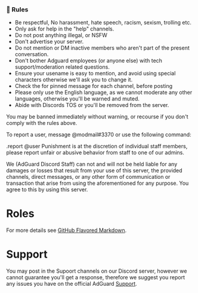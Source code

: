 ### 📔 Rules

- Be respectful, No harassment, hate speech, racism, sexism, trolling etc.
- Only ask for help in the "help" channels.
- Do not post anything illegal, or NSFW
- Don't advertise your server.
- Do not mention or DM inactive members who aren't part of the present conversation. 
- Don't bother Adguard employees (or anyone else) with tech support/moderation related questions.
- Ensure your usename is easy to mention, and avoid using special characters otherwise we'll ask you to change it.
- Check the for pinned message for each channel, before posting
- Please only use the English language, as we cannot moderate any other languages, otherwise you'll be warned and muted.
- Abide with Discords TOS or you'll be removed from the server.

You may be banned immediately without warning, or recourse if you don't comply with the rules above.

To report a user, message @modmail#3370 or use the following command:

.report @user <reason>
Punishment is at the discretion of individual staff members, please report unfair or abusive behavior from staff to one of our admins.
  
We (AdGuard Discord Staff) can not and will not be held liable for any damages or losses that result from your use of this server, the provided channels, direct messages, or any other form of communication or transaction that arise from using the aforementioned for any purpose. You agree to this by using this server.

# Roles

For more details see [GitHub Flavored Markdown](https://guides.github.com/features/mastering-markdown/).

# Support

You may post in the Supoort channels on our Discord server, however we cannot guarantee you'll get a response, therefore we suggest you report any issues you have on the official AdGuard [Support](https://adguard.com/en/support.html).
